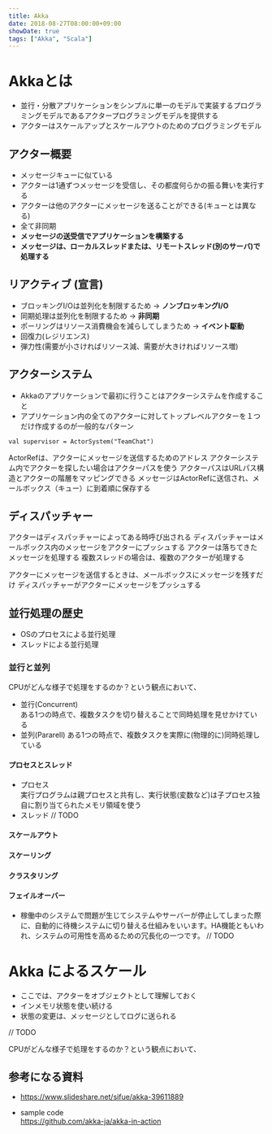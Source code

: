 ```yaml
---
title: Akka
date: 2018-08-27T08:00:00+09:00
showDate: true
tags: ["Akka", "Scala"]
---
```


# Akkaとは
- 並行・分散アプリケーションをシンプルに単一のモデルで実装するプログラミングモデルであるアクタープログラミングモデルを提供する
- アクターはスケールアップとスケールアウトのためのプログラミングモデル  

## アクター概要
- メッセージキューに似ている  
- アクターは1通ずつメッセージを受信し、その都度何らかの振る舞いを実行する  
- アクターは他のアクターにメッセージを送ることができる(キューとは異なる)
- 全て非同期
- **メッセージの送受信でアプリケーションを構築する**
- **メッセージは、ローカルスレッドまたは、リモートスレッド(別のサーバ)で処理する**

## リアクティブ (宣言)
- ブロッキングI/Oは並列化を制限するため → **ノンブロッキングI/O**
- 同期処理は並列化を制限するため → **非同期**
- ポーリングはリソース消費機会を減らしてしまうため → **イベント駆動**
- 回復力(レジリエンス)
- 弾力性(需要が小さければリソース減、需要が大きければリソース増)

## アクターシステム
- Akkaのアプリケーションで最初に行うことはアクターシステムを作成すること
- アプリケーション内の全てのアクターに対してトップレベルアクターを１つだけ作成するのが一般的なパターン
```
val supervisor = ActorSystem("TeamChat")
```
ActorRefは、アクターにメッセージを送信するためのアドレス
アクターシステム内でアクターを探したい場合はアクターパスを使う
アクターパスはURLパス構造とアクターの階層をマッピングできる
メッセージはActorRefに送信され、メールボックス（キュー）に到着順に保存する

## ディスパッチャー
アクターはディスパッチャーによってある時呼び出される
ディスパッチャーはメールボックス内のメッセージをアクターにプッシュする
アクターは落ちてきたメッセージを処理する
複数スレッドの場合は、複数のアクターが処理する

アクターにメッセージを送信するときは、メールボックスにメッセージを残すだけ
ディスパッチャーがアクターにメッセージをプッシュする

## 並行処理の歴史
- OSのプロセスによる並行処理
- スレッドによる並行処理

### 並行と並列
CPUがどんな様子で処理をするのか？という観点において、
- 並行(Concurrent)  
  ある1つの時点で、複数タスクを切り替えることで同時処理を見せかけている
- 並列(Pararell)
  ある1つの時点で、複数タスクを実際に(物理的に)同時処理している

#### プロセスとスレッド
- プロセス  
  実行プログラムは親プロセスと共有し、実行状態(変数など)は子プロセス独自に割り当てられたメモリ領域を使う
- スレッド
  // TODO

#### スケールアウト

#### スケーリング

#### クラスタリング

#### フェイルオーバー
- 稼働中のシステムで問題が生じてシステムやサーバーが停止してしまった際に、自動的に待機システムに切り替える仕組みをいいます。HA機能ともいわれ、システムの可用性を高めるための冗長化の一つです。
  // TODO
  
# Akka によるスケール
- ここでは、アクターをオブジェクトとして理解しておく
- インメモリ状態を使い続ける
- 状態の変更は、メッセージとしてログに送られる

// TODO

CPUがどんな様子で処理をするのか？という観点において、


## 参考になる資料
- https://www.slideshare.net/sifue/akka-39611889

- sample code   
https://github.com/akka-ja/akka-in-action
